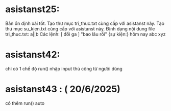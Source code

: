 # asistanst25:
Bản ổn định xài tốt.
Tạo thư mục tri_thuc.txt cùng cấp với asistanst này.
Tạo thư mục su_kien.txt cùng cấp với asistanst này.
Định dạng nội dung file tri_thuc.txt: a||b 
Các lệnh:
[ đổi ga ] "bao lâu rồi"
{sự kiện:} hôm nay abc xyz

# asistanst42:
chỉ có 1 chế độ run() nhập input thủ công từ người dùng

# asistanst43 : ( 20/6/2025)
có thêm run() auto
